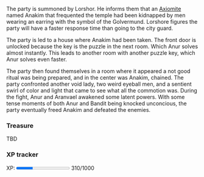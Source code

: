 The party is summoned by Lorshor.  He informs them that an [Axiomite](https://2e.aonprd.com/Monsters.aspx?ID=2792) named Anakim that frequented the temple had been kidnapped by men wearing an earring with the symbol of the Golvermund.  Lorshore figures the party will have a faster response time than going to the city guard.

The party is led to a house where Anakim had been taken.  The front door is unlocked because the key is the puzzle in the next room.  Which Anur solves almost instantly.  This leads to another room with another puzzle key, which Anur solves even faster.

The party then found themselves in a room where it appeared a not good ritual was being prepared, and in the center was Anakim, chained.  The party confronted another void lady, two weird eyeball men, and a sentient swirl of color and light that came to see what all the commotion was. During the fight, Anur and Aranvael awakened some latent powers.  With some tense moments of both Anur and Bandit being knocked unconcious, the party eventually freed Anakim and defeated the enemies.

### Treasure
TBD

### XP tracker

XP: <progress max=1000 value=310> </progress> 310/1000


